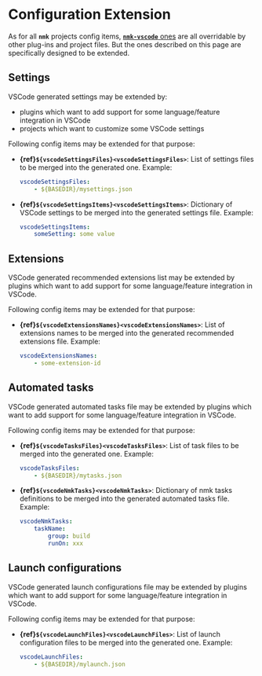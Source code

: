 # Configuration Extension

As for all **`nmk`** projects config items, [**`nmk-vscode`** ones](config.md) are all overridable by other plug-ins and project files. But the ones described on this page are specifically designed to be extended.

## Settings

VSCode generated settings may be extended by:
* plugins which want to add support for some language/feature integration in VSCode
* projects which want to customize some VSCode settings

Following config items may be extended for that purpose:
* **{ref}`${vscodeSettingsFiles}<vscodeSettingsFiles>`**: List of settings files to be merged into the generated one.
  Example:
  ```yaml
  vscodeSettingsFiles:
      - ${BASEDIR}/mysettings.json
  ```
* **{ref}`${vscodeSettingsItems}<vscodeSettingsItems>`**: Dictionary of VSCode settings to be merged into the generated settings file.
  Example:
  ```yaml
  vscodeSettingsItems:
      someSetting: some value
  ```

## Extensions

VSCode generated recommended extensions list may be extended by plugins which want to add support for some language/feature integration in VSCode.

Following config items may be extended for that purpose:
* **{ref}`${vscodeExtensionsNames}<vscodeExtensionsNames>`**: List of extensions names to be merged into the generated recommended extensions file.
  Example:
  ```yaml
  vscodeExtensionsNames:
      - some-extension-id
  ```

## Automated tasks

VSCode generated automated tasks file may be extended by plugins which want to add support for some language/feature integration in VSCode.

Following config items may be extended for that purpose:
* **{ref}`${vscodeTasksFiles}<vscodeTasksFiles>`**: List of task files to be merged into the generated one.
  Example:
  ```yaml
  vscodeTasksFiles:
      - ${BASEDIR}/mytasks.json
  ```
* **{ref}`${vscodeNmkTasks}<vscodeNmkTasks>`**: Dictionary of nmk tasks definitions to be merged into the generated automated tasks file.
  Example:
  ```yaml
  vscodeNmkTasks:
      taskName:
          group: build
          runOn: xxx
  ```

## Launch configurations

VSCode generated launch configurations file may be extended by plugins which want to add support for some language/feature integration in VSCode.

Following config items may be extended for that purpose:
* **{ref}`${vscodeLaunchFiles}<vscodeLaunchFiles>`**: List of launch configuration files to be merged into the generated one.
  Example:
  ```yaml
  vscodeLaunchFiles:
      - ${BASEDIR}/mylaunch.json
  ```
